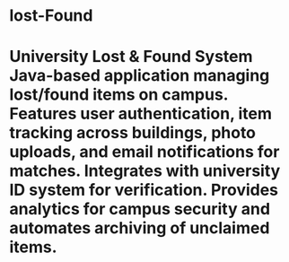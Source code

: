 # lost-Found
# University Lost &amp; Found System  Java-based application managing lost/found items on campus. Features user authentication, item tracking across buildings, photo uploads, and email notifications for matches. Integrates with university ID system for verification. Provides analytics for campus security and automates archiving of unclaimed items.
